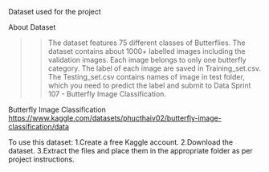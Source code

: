 Dataset used for the project

About Dataset
>> The dataset features 75 different classes of Butterflies. The dataset contains about 1000+ labelled images including the validation images. Each image belongs to only one butterfly category.
>> The label of each image are saved in Training_set.csv.
>> The Testing_set.csv contains names of image in test folder, which you need to predict the label and submit to Data Sprint 107 - Butterfly Image Classification.

Butterfly Image Classification
https://www.kaggle.com/datasets/phucthaiv02/butterfly-image-classification/data


To use this dataset:
  1.Create a free Kaggle account.
   2.Download the dataset.
   3.Extract the files and place them in the appropriate folder as per project instructions.
